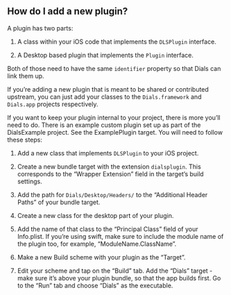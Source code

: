 ## How do I add a new plugin?

A plugin has two parts:

1. A class within your iOS code that implements the ``DLSPlugin`` interface.

2. A Desktop based plugin that implements the ``Plugin`` interface.

Both of those need to have the same ``identifier`` property so that Dials can link them up.

If you’re adding a new plugin that is meant to be shared or contributed upstream, you can just add your classes to the ``Dials.framework`` and ``Dials.app`` projects respectively.

If you want to keep your plugin internal to your project, there is more you’ll need to do. There is an example custom plugin set up as part of the DialsExample project. See the ExamplePlugin target. You will need to follow these steps:

1. Add a new class that implements ``DLSPlugin`` to your iOS project.

2. Create a new bundle target with the extension ``dialsplugin``. This corresponds to the “Wrapper Extension” field in the target’s build settings.

3. Add the path for ``Dials/Desktop/Headers/`` to the “Additional Header Paths” of your bundle target.

4. Create a new class for the desktop part of your plugin.

5. Add the name of that class to the “Principal Class” field of your Info.plist. If you’re using swift, make sure to include the module name of the plugin too, for example, “ModuleName.ClassName”.

6. Make a new Build scheme with your plugin as the “Target”.

7. Edit your scheme and tap on the “Build” tab. Add the “Dials” target - make sure it’s above your plugin bundle, so that the app builds first. Go to the “Run” tab and choose “Dials” as the executable.

